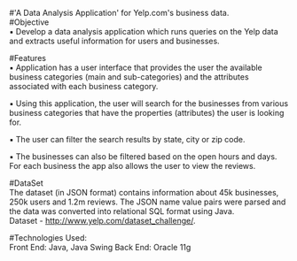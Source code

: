 #'A Data Analysis Application' for Yelp.com's business data.
<br/>
#Objective
<br/>
▪ Develop a data analysis application which runs queries on the Yelp data and extracts useful information for users and businesses.

#Features
<br/>
▪ Application has a user interface that provides the user the available business categories (main and sub-categories) and the attributes associated with each business category. 

▪ Using this application, the user will search for the businesses from various business categories that have the properties (attributes) the user is looking for. 

▪ The user can filter the search results by state, city or zip code. 

▪ The businesses can also be filtered based on the open hours and days. For each business the app also allows the user to view the reviews.
 
#DataSet
<br/>
The dataset (in JSON format) contains information about 45k businesses, 250k users and 1.2m reviews. The JSON name value pairs were parsed and the data was converted into relational SQL format using Java.<br/>
Dataset - http://www.yelp.com/dataset_challenge/. 
<br/>

#Technologies Used:
<br/>
Front End: Java, Java Swing
Back End: Oracle 11g 

